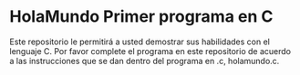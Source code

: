 # HolaMundo Primer programa en C

Este repositorio le permitirá a usted demostrar sus habilidades con el lenguaje C. Por favor complete el programa en este repositorio de acuerdo a las instrucciones que se dan dentro del programa en .c, holamundo.c.
